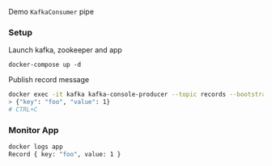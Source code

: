 Demo `KafkaConsumer` pipe
### Setup
Launch kafka, zookeeper and app
```
docker-compose up -d
```
Publish record message
```sh
docker exec -it kafka kafka-console-producer --topic records --bootstrap-server localhost:9092
> {"key": "foo", "value": 1}
# CTRL+C
```
### Monitor App
```sh
docker logs app
Record { key: "foo", value: 1 }
```